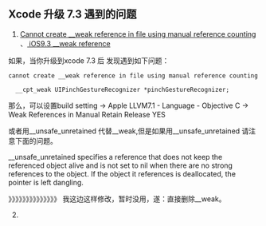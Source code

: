 ## Xcode 升级 7.3 遇到的问题

1. [Cannot create __weak reference in file using manual reference counting  ](http://blog.163.com/jesse_blog/blog/static/2373750142016224111128429/)、[ iOS9.3 __weak reference](http://blog.csdn.net/siwen1990/article/details/50971600)

如果，当你升级到xcode 7.3 后 发现遇到如下问题：

    cannot create __weak reference in file using manual reference counting

      __cpt_weak UIPinchGestureRecognizer *pinchGestureRecognizer;


那么，可以设置build setting -> Apple LLVM7.1 - Language - Objective C -> Weak References in Manual Retain Release YES

或者用__unsafe_unretained 代替__weak,但是如果用__unsafe_unretained 请注意下面的问题。

__unsafe_unretained specifies a reference that does not keep the referenced object alive and is not set to nil when there are no strong references to the object. If the object it references is deallocated, the pointer is left dangling.

》》》》》》》》》》》》》》
我这边这样修改，暂时没用，遂：直接删除__weak。

2.
